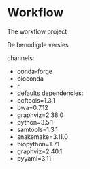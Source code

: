 # Workflow
The workflow project

De benodigde versies

channels:
  - conda-forge
  - bioconda
  - r
  - defaults
dependencies:
  - bcftools=1.3.1
  - bwa=0.7.12
  - graphviz=2.38.0
  - python=3.5.1
  - samtools=1.3.1
  - snakemake=3.11.0
  - biopython=1.71
  - graphviz=2.40.1
  - pyyaml=3.11
